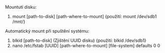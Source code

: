Mountutí disku: 
1. mount [path-to-disk] [path-where-to-mount] {použití: mount /dev/sdb1 /mnt/}

Automatický mount při spuštění systému: 
1. blkid [path-to-disk] (Zjištění UUID disku) {použití: blkid /dev/sdb1}
2. nano /etc/fstab
    [UUID] [path-where-to-mount] [file-system] defaults 0 0